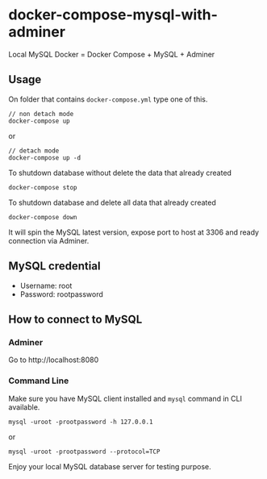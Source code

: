# docker-compose-mysql-with-adminer
Local MySQL Docker = Docker Compose + MySQL + Adminer

## Usage

On folder that contains `docker-compose.yml` type one of this.

```
// non detach mode
docker-compose up
```
or
```
// detach mode
docker-compose up -d
```

To shutdown database without delete the data that already created

```
docker-compose stop
```

To shutdown database and delete all data that already created
```
docker-compose down
```

It will spin the MySQL latest version, expose port to host at 3306 and ready connection via Adminer.

## MySQL credential

- Username: root
- Password: rootpassword

## How to connect to MySQL

### Adminer
Go to http://localhost:8080

### Command Line
Make sure you have MySQL client installed and `mysql` command in CLI available.

```
mysql -uroot -prootpassword -h 127.0.0.1
```

or

```
mysql -uroot -prootpassword --protocol=TCP
```

Enjoy your local MySQL database server for testing purpose.
